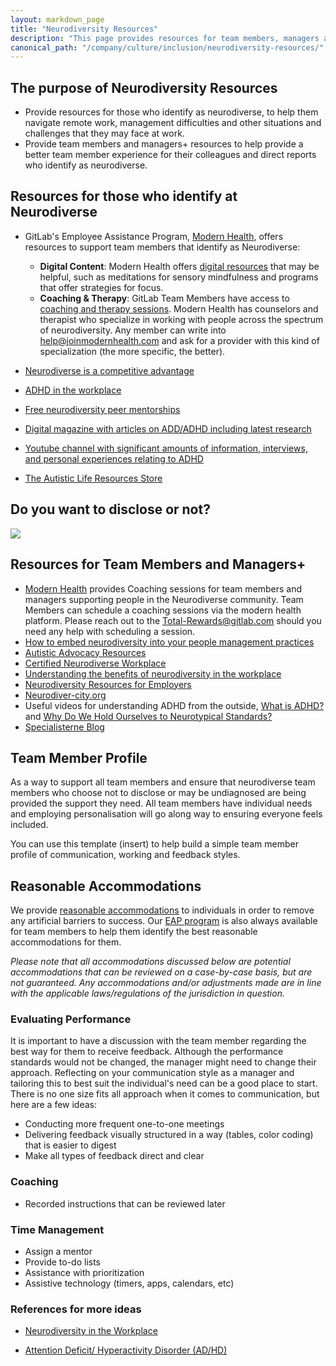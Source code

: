 ```yaml
---
layout: markdown_page
title: "Neurodiversity Resources"
description: "This page provides resources for team members, managers and those who identify as neurodiverse"
canonical_path: "/company/culture/inclusion/neurodiversity-resources/"
---
```


## The purpose of Neurodiversity Resources 

- Provide resources for those who identify as neurodiverse, to help them navigate remote work, management difficulties and other situations and challenges that they may face at work. 
- Provide team members and managers+ resources to help provide a better team member experience for their colleagues and direct reports who identify as neurodiverse. 

## Resources for those who identify at Neurodiverse

-  GitLab's Employee Assistance Program, [Modern Health](https://about.gitlab.com/handbook/total-rewards/benefits/modern-health/), offers resources to support team members that identify as Neurodiverse:
    - **Digital Content**: Modern Health offers [digital resources](https://my.joinmodernhealth.com/resources) that may be helpful, such as meditations for sensory mindfulness and programs that offer strategies for focus. 
    - **Coaching & Therapy**: GitLab Team Members have access to [coaching and therapy sessions](https://about.gitlab.com/handbook/total-rewards/benefits/modern-health/#care). Modern Health has counselors and therapist who specialize in working with people across the spectrum of neurodiversity. Any member can write into help@joinmodernhealth.com and ask for a provider with this kind of specialization (the more specific, the better).
- [Neurodiverse is a competitive advantage](https://hbr.org/2017/05/neurodiversity-as-a-competitive-advantage)
- [ADHD in the workplace](https://www.webmd.com/add-adhd/adhd-in-the-workplace)
- [Free neurodiversity peer mentorships](https://www.neurodiver-city.org/)
- [Digital magazine with articles on ADD/ADHD including latest research](https://www.additudemag.com/)
- [Youtube channel with significant amounts of information, interviews, and personal experiences relating to ADHD](https://www.youtube.com/c/HowtoADHD)

- [The Autistic Life Resources Store](https://www.theautistic.life/shop?Collection=Worksheets)

## Do you want to disclose or not?
 
[![](https://mermaid.ink/img/pako:eNp1VMtu2zAQ_JWFLr0k_QAfatRRYvcVBGgugZzDmlxLhCVS5cOGEeffuxQpQQ4Qn2R6ODM7s9ZbIYykYlHUFvsGnsutBv58rzbo4GwCdKixJgvCdB1pTxKMBm9ReQeWWown3kSoBU3BGqmOZJ3yZ1A6IVS8kSE92b2xTCpo-QpZ7Pb22-WF3AVWLHukQdfSv0Ausp-MPQAKNmDkQOaAKRKd60movRIfpVmuU17VbG8uCco5Zl3C60z50VzgrvqDZ9DGM1EaSConWuMI0INvlAOvOsrXVpPhMhn2DTFStKg6BzsiDS70vbHR_u6crOYgl3OOKH1f3fFISlKEHJSuAcfhhznnk8NJ-cYEP7oLlkfaD3lJM9jfE7WxK77pcdeOjsvJ8UP1wmiBbNGbHhqaKCzUBlsHcVYDNfnPQn-8yvorlEO3zKfaFk6o_Ty_5dxBnHddZfxgdR4NNx1aDozG9FhiGi_TyZg154PuylJyKrJT1DJ1puKO7lsSsQhex7Xyv3H3xcER27gH2dsDe4NNxfmMK7nhk_S0jr-l6H4O0blmcCnG0rKzWFz2-rGDMc7oPE824OKqvc5VYjy_pn4mBV7ytBixfd6OJzI9s64Ci5Jz8ITWa8ZxGFGi_LGCZ8IOcBdX5brEFA1xyLxeJxz-Kdj31qBorsrIxoqboiP-8yjJ74i3eLYt-H5H22LBjxLtYVts9TvjQs8idC-VN7ZYeBvopsDgzd-zFuP3hCkV8uumS4fv_wEf0Zan)](https://mermaid.live/edit/#pako:eNp1VMtu2zAQ_JWFLr0k_QAfatRRYvcVBGgugZzDmlxLhCVS5cOGEeffuxQpQQ4Qn2R6ODM7s9ZbIYykYlHUFvsGnsutBv58rzbo4GwCdKixJgvCdB1pTxKMBm9ReQeWWown3kSoBU3BGqmOZJ3yZ1A6IVS8kSE92b2xTCpo-QpZ7Pb22-WF3AVWLHukQdfSv0Ausp-MPQAKNmDkQOaAKRKd60movRIfpVmuU17VbG8uCco5Zl3C60z50VzgrvqDZ9DGM1EaSConWuMI0INvlAOvOsrXVpPhMhn2DTFStKg6BzsiDS70vbHR_u6crOYgl3OOKH1f3fFISlKEHJSuAcfhhznnk8NJ-cYEP7oLlkfaD3lJM9jfE7WxK77pcdeOjsvJ8UP1wmiBbNGbHhqaKCzUBlsHcVYDNfnPQn-8yvorlEO3zKfaFk6o_Ty_5dxBnHddZfxgdR4NNx1aDozG9FhiGi_TyZg154PuylJyKrJT1DJ1puKO7lsSsQhex7Xyv3H3xcER27gH2dsDe4NNxfmMK7nhk_S0jr-l6H4O0blmcCnG0rKzWFz2-rGDMc7oPE824OKqvc5VYjy_pn4mBV7ytBixfd6OJzI9s64Ci5Jz8ITWa8ZxGFGi_LGCZ8IOcBdX5brEFA1xyLxeJxz-Kdj31qBorsrIxoqboiP-8yjJ74i3eLYt-H5H22LBjxLtYVts9TvjQs8idC-VN7ZYeBvopsDgzd-zFuP3hCkV8uumS4fv_wEf0Zan)

## Resources for Team Members and Managers+

- [Modern Health](https://about.gitlab.com/handbook/total-rewards/benefits/modern-health/) provides Coaching sessions for team members and managers supporting people in the Neurodiverse community. Team Members can schedule a coaching sessions via the modern health platform. Please reach out to the Total-Rewards@gitlab.com should you need any help with scheduling a session. 
- [How to embed neurodiversity into your people management practices](https://www.hrzone.com/perform/people/how-to-embed-neurodiversity-into-your-people-management-practices)
- [Autistic Advocacy Resources](https://autisticadvocacy.org/resources/accessibility/)
- [Certified Neurodiverse Workplace](https://ibcces.org/certified-neurodiverse-workplace/)
- [Understanding the benefits of neurodiversity in the workplace](https://www.hays.com.au/blog/insights/understanding-the-benefits-of-neurodiversity-in-the-workplace)
- [Neurodiversity Resources for Employers](https://www.neurodiversityhub.org/resources-for-employers)
- [Neurodiver-city.org](https://www.neurodiver-city.org/)
- Useful videos for understanding ADHD from the outside, [What is ADHD?](https://www.youtube.com/watch?v=xMWtGozn5jU) and [Why Do We Hold Ourselves to Neurotypical Standards?](https://www.youtube.com/watch?v=IMeCxDQZeqY) 
- [Specialisterne Blog](https://www.us.specialisterne.com/category/blog/)

## Team Member Profile 

As a way to support all team members and ensure that neurodiverse team members who choose not to disclose or may be undiagnosed are being provided the support they need. All team members have individual needs and employing personalisation will go along way to ensuring everyone feels included. 

You can use this template (insert) to help build a simple team member profile of communication, working and feedback styles. 

## Reasonable Accommodations

We provide [reasonable accommodations](/handbook/people-policies/inc-usa/#reasonable-accommodation) to individuals in order to remove any artificial barriers to success.  Our [EAP program](https://about.gitlab.com/handbook/total-rewards/benefits/modern-health/) is also always available for team members to help them identify the best reasonable accommodations for them.

_Please note that all accommodations discussed below are potential accommodations that can be reviewed on a case-by-case basis, but are not guaranteed. Any accommodations and/or adjustments made are in line with the applicable laws/regulations of the jurisdiction in question._

### Evaluating Performance

It is important to have a discussion with the team member regarding the best way for them to receive feedback.  Although the performance standards would not be changed, the manager might need to change their approach. Reflecting on your communication style as a manager and tailoring this to best suit the individual's need can be a good place to start. There is no one size fits all approach when it comes to communication, but here are a few ideas:

* Conducting more frequent one-to-one meetings
* Delivering feedback visually structured in a way (tables, color coding) that is easier to digest 
* Make all types of feedback direct and clear

### Coaching

* Recorded instructions that can be reviewed later

### Time Management

 * Assign a mentor
 * Provide to-do lists
 * Assistance with prioritization
 * Assistive technology (timers, apps, calendars, etc)

### References for more ideas

 * [Neurodiversity in the Workplace](https://askearn.org/topics/neurodiversity-in-the-workplace/#1557151728256-a74a15bb-64c5)

* [Attention Deficit/ Hyperactivity Disorder (AD/HD)](https://askjan.org/disabilities/Attention-Deficit-Hyperactivity-Disorder-AD-HD.cfm)


